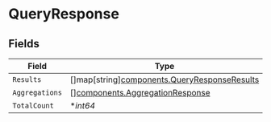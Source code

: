 # QueryResponse


## Fields

| Field                                                                                           | Type                                                                                            | Required                                                                                        | Description                                                                                     |
| ----------------------------------------------------------------------------------------------- | ----------------------------------------------------------------------------------------------- | ----------------------------------------------------------------------------------------------- | ----------------------------------------------------------------------------------------------- |
| `Results`                                                                                       | []map[string][components.QueryResponseResults](../../models/components/queryresponseresults.md) | :heavy_minus_sign:                                                                              | N/A                                                                                             |
| `Aggregations`                                                                                  | [][components.AggregationResponse](../../models/components/aggregationresponse.md)              | :heavy_minus_sign:                                                                              | N/A                                                                                             |
| `TotalCount`                                                                                    | **int64*                                                                                        | :heavy_minus_sign:                                                                              | N/A                                                                                             |